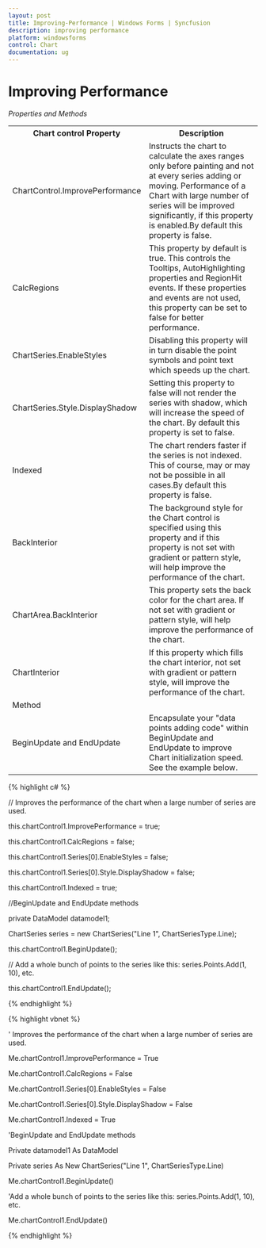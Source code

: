 ```yaml
---
layout: post
title: Improving-Performance | Windows Forms | Syncfusion
description: improving performance
platform: windowsforms
control: Chart
documentation: ug
---
```


# Improving Performance

_Properties and Methods_

<table>
<tr>
<th>
Chart control Property</th><th>
Description</th></tr>
<tr>
<td>
ChartControl.ImprovePerformance</td><td>
Instructs the chart to calculate the axes ranges only before painting and not at every series adding or moving. Performance of a Chart with large number of series will be improved significantly, if this property is enabled.By default this property is false.</td></tr>
<tr>
<td>
CalcRegions</td><td>
This property by default is true. This controls the Tooltips, AutoHighlighting properties and RegionHit events. If these properties and events are not used, this property can be set to false for better performance.</td></tr>
<tr>
<td>
ChartSeries.EnableStyles</td><td>
Disabling this property will in turn disable the point symbols and point text which speeds up the chart.</td></tr>
<tr>
<td>
ChartSeries.Style.DisplayShadow</td><td>
Setting this property to false will not render the series with shadow, which will increase the speed of the chart. By default this property is set to false.</td></tr>
<tr>
<td>
Indexed</td><td>
The chart renders faster if the series is not indexed. This of course, may or may not be possible in all cases.By default this property is false.</td></tr>
<tr>
<td>
BackInterior</td><td>
The background style for the Chart control is specified using this property and if this property is not set with gradient or pattern style, will help improve the performance of the chart.</td></tr>
<tr>
<td>
ChartArea.BackInterior</td><td>
This property sets the back color for the chart area. If not set with gradient or pattern style, will help improve the performance of the chart.</td></tr>
<tr>
<td>
ChartInterior</td><td>
If this property which fills the chart interior, not set with gradient or pattern style, will improve the performance of the chart.</td></tr>
<tr>
<td colspan = "2">
Method</td></tr>
<tr>
<td>
BeginUpdate and EndUpdate</td><td>
Encapsulate your "data points adding code" within BeginUpdate and EndUpdate to improve Chart initialization speed. See the example below.</td></tr>
</table>



{% highlight c# %}

// Improves the performance of the chart when a large number of series are used.

this.chartControl1.ImprovePerformance = true;



this.chartControl1.CalcRegions = false;



this.chartControl1.Series[0].EnableStyles = false;



this.chartControl1.Series[0].Style.DisplayShadow = false;



this.chartControl1.Indexed = true;



//BeginUpdate and EndUpdate methods

private DataModel datamodel1;

ChartSeries series = new ChartSeries("Line 1", ChartSeriesType.Line);



this.chartControl1.BeginUpdate();



// Add a whole bunch of points to the series like this: series.Points.Add(1, 10), etc.



this.chartControl1.EndUpdate();

{% endhighlight %}

{% highlight vbnet %}

' Improves the performance of the chart when a large number of series are used.

Me.chartControl1.ImprovePerformance = True



Me.chartControl1.CalcRegions = False



Me.chartControl1.Series[0].EnableStyles = False



Me.chartControl1.Series[0].Style.DisplayShadow = False



Me.chartControl1.Indexed = True



'BeginUpdate and EndUpdate methods

Private datamodel1 As DataModel

Private series As New ChartSeries("Line 1", ChartSeriesType.Line)



Me.chartControl1.BeginUpdate()



'Add a whole bunch of points to the series like this: series.Points.Add(1, 10), etc.



Me.chartControl1.EndUpdate()

{% endhighlight %}